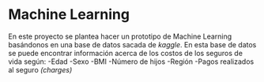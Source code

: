 # Machine Learning
En este proyecto se plantea hacer un prototipo de Machine Learning basándonos en una base de datos sacada de _kaggle_.
En esta base de datos se puede encontrar información acerca de los costos de los seguros de vida según:
 -Edad
 -Sexo
 -BMI
 -Número de hijos
 -Región 
 -Pagos realizados al seguro _(charges)_
 